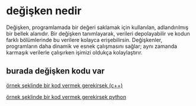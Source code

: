 # değişken nedir

Değişken, programlamada bir değeri saklamak için kullanılan,
adlandırılmış bir bellek alanıdır. Bir değişken tanımlayarak,
verileri depolayabilir ve kodun farklı bölümlerinde bu verilere kolayca erişebilirsin.
Değişkenler,
programların daha dinamik ve esnek çalışmasını sağlar;
aynı zamanda karmaşık verilerle çalışırken işimizi oldukça kolaylaştırır.

## burada değişken kodu var

[örnek şeklinde bir kod vermek gerekirsek (c++)](degişkenler.cpp)
<p> </p>

[örnek şeklinde bir kod vermek gerekirsek python](degişkenler.py)


